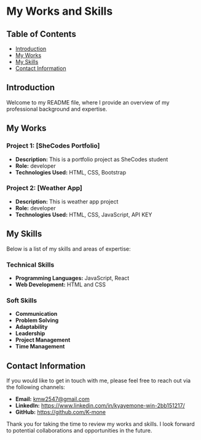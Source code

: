 # My Works and Skills

## Table of Contents

- [Introduction](#introduction)
- [My Works](#my-works)
- [My Skills](#my-skills)
- [Contact Information](#contact-information)

## Introduction

Welcome to my README file, where I provide an overview of my professional background and expertise.

## My Works

### Project 1: [SheCodes Portfolio]

- **Description:** This is a portfolio project as SheCodes student
- **Role:** developer
- **Technologies Used:** HTML, CSS, Bootstrap

### Project 2: [Weather App]

- **Description:** This is weather app project
- **Role:** developer
- **Technologies Used:** HTML, CSS, JavaScript, API KEY

## My Skills

Below is a list of my skills and areas of expertise:

### Technical Skills

- **Programming Languages:** JavaScript, React
- **Web Development:** HTML and CSS

### Soft Skills

- **Communication**
- **Problem Solving**
- **Adaptability**
- **Leadership**
- **Project Management**
- **Time Management**

## Contact Information

If you would like to get in touch with me, please feel free to reach out via the following channels:

- **Email:** kmw2547@gmail.com
- **LinkedIn:** https://www.linkedin.com/in/kyayemone-win-2bb151217/
- **GitHub:** https://github.com/K-mone

Thank you for taking the time to review my works and skills. I look forward to potential collaborations and opportunities in the future.
